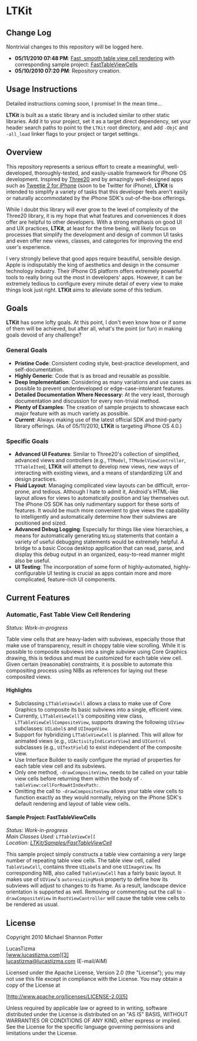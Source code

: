 # LTKit #
<a name="top"></a>

## Change Log ##

Nontrivial changes to this repository will be logged here.

- **05/11/2010 07:48 PM**: <a href="#automatic-fast-table-view-cell-rendering">Fast, smooth table view cell rendering</a> with corresponding sample project: <a href="#sample-project-fasttableviewcells">FastTableViewCells</a>
- **05/10/2010 07:20 PM**: Repository creation.

## Usage Instructions ##

Detailed instructions coming soon, I promise! In the mean time...

**LTKit** is built as a static library and is included similar to other static libraries. Add it to your project, set it as a target direct dependency, set your header search paths to point to the `LTKit` root directory, and add `-ObjC` and `-all_load` linker flags to your project or target settings.

## Overview ##

This repository represents a serious effort to create a meaningful, well-developed, thoroughly-tested, and easily-usable framework for iPhone OS development. Inspired by [Three20][1] and by amazingly well-designed apps such as [Tweetie 2 for iPhone][2] (soon to be Twitter for iPhone), **LTKit** is intended to simplify a variety of tasks that this developer feels aren't easily or naturally accommodated by the iPhone SDK's out-of-the-box offerings.

While I doubt this library will ever grow to the level of complexity of the Three20 library, it is my hope that what features and conveniences it does offer are helpful to other developers. With a strong emphasis on good UI and UX practices, **LTKit**, at least for the time being, will likely focus on processes that simplify the development and design of common UI tasks and even offer new views, classes, and categories for improving the end user's experience.

I very strongly believe that good apps require beautiful, sensible design. Apple is indisputably the king of aesthetics and design in the consumer technology industry. Their iPhone OS platform offers extremely powerful tools to really bring out the most in developers' apps. However, it can be extremely tedious to configure every minute detail of every view to make things look just right. **LTKit** aims to alleviate some of this tedium.

## Goals ##

**LTKit** has some lofty goals. At this point, I don't even know how or if some of them will be achieved, but after all, what's the point (or fun) in making goals devoid of any challenge?

### General Goals ###

  - **Pristine Code**: Consistent coding style, best-practice development, and self-documentation.
  - **Highly Generic**: Code that is as broad and reusable as possible.
  - **Deep Implementation**: Considering as many variations and use cases as possible to prevent underdeveloped or edge-case-intolerant features.
  - **Detailed Documentation Where Necessary**: At the very least, thorough documentation and discussion for every non-trivial method.
  - **Plenty of Examples**: The creation of sample projects to showcase each major feature with as much variety as possible.
  - **Current**: Always making use of the latest official SDK and third-party library offerings. (As of 05/11/2010, **LTKit** is targeting iPhone OS 4.0.)

### Specific Goals ###

  - **Advanced UI Features**: Similar to Three20's collection of simplified, advanced views and controllers (e.g., `TTModel`, `TTModelViewController`, `TTTableItem`), **LTKit** will attempt to develop new views, new ways of interacting with existing views, and a means of standardizing UX and design practices.
  - **Fluid Layout**: Managing complicated view layouts can be difficult, error-prone, and tedious. Although I hate to admit it, Android's HTML-like layout allows for views to automatically position and lay themselves out. The iPhone OS SDK has only rudimentary support for these sorts of features. It would be much more convenient to give views the capability to intelligently and automatically determine how their subviews are positioned and sized.
  - **Advanced Debug Logging**: Especially for things like view hierarchies, a means for automatically generating `NSLog` statements that contain a variety of useful debugging statements would be extremely helpful. A bridge to a basic Cocoa desktop application that can read, parse, and display this debug output in an organized, easy-to-read manner might also be useful.
  - **UI Testing**: The incorporation of some form of highly-automated, highly-configurable UI testing is crucial as apps contain more and more complicated, feature-rich UI components.

## Current Features ##

<a name="automatic-fast-table-view-cell-rendering"></a>
### Automatic, Fast Table View Cell Rendering ###

*Status: Work-in-progress*

Table view cells that are heavy-laden with subviews, especially those that make use of transparency, result in choppy table view scrolling. While it is possible to composite subviews into a single subview using Core Graphics drawing, this is tedious and must be customized for each table view cell. Given certain (reasonable) constraints, it is possible to automate this compositing process using NIBs as references for laying out these composited views.

#### Highlights ####

  - Subclassing `LTTableViewCell` allows a class to make use of Core Graphics to composite its basic subviews into a single, efficient view.
  - Currently, `LTTableViewCell`'s compositing view class, `LTTableViewCellCompositeView`, supports drawing the following `UIView` subclasses: `UILabel`s and `UIImageView`.
  - Support for hybridizing `LTTableViewCell` is planned. This will allow for animated views (e.g., `UIActivityIndicatorView`) and `UIControl` subclasses (e.g., `UITextField`) to exist independent of the composite view.
  - Use Interface Builder to easily configure the myriad of properties for each table view cell and its subviews.
  - Only one method, `-drawCompositeView`, needs to be called on your table view cells before returning them within the body of `-tableView:cellForRowAtIndexPath:`.
  - Omitting the call to `-drawCompositeView` allows your table view cells to function exactly as they would normally, relying on the iPhone SDK's default rendering and layout of table view cells.

<a name="sample-project-fasttableviewcells"></a>
#### Sample Project: FastTableViewCells ####

*Status: Work-in-progress*  
*Main Classes Used: `LTTableViewCell`*  
*Location: [LTKit/Samples/FastTableViewCell][6]*

This sample project simply constructs a table view containing a very large number of repeating table view cells. The table view cell, called `TableViewCell`, contains three `UILabel`s and one `UIImageView`. Its corresponding NIB, also called `TableViewCell` has a fairly basic layout. It makes use of `UIView`'s `autoresizingMask` property to define how its subviews will adjust to changes to its frame. As a result, landscape device orientation is supported as well. Removing or commenting out the call to `-drawCompositeView` in `RootViewController` will cause the table view cells to be rendered as usual.

## License ##

Copyright 2010 Michael Shannon Potter

LucasTizma  
[www.lucastizma.com][3]  
[lucastizma@lucastizma.com][4] (E-mail/AIM)

Licensed under the Apache License, Version 2.0 (the "License");
you may not use this file except in compliance with the License.
You may obtain a copy of the License at

[http://www.apache.org/licenses/LICENSE-2.0][5]

Unless required by applicable law or agreed to in writing, software
distributed under the License is distributed on an "AS IS" BASIS,
WITHOUT WARRANTIES OR CONDITIONS OF ANY KIND, either express or implied.
See the License for the specific language governing permissions and
limitations under the License.


  [1]: http://www.three20.info "Three20"
  [2]: http://www.atebits.com/tweetie-iphone/ "Tweetie 2 for iPhone"
  [3]: http://www.lucastizma.com "www.lucastizma.com"
  [4]: mailto:lucastizma@lucastizma.com "lucastizma@lucastizma.com"
  [5]: http://www.apache.org/licenses/LICENSE-2.0 "http://www.apache.org/licenses/LICENSE-2.0"
  [6]: http://github.com/LucasTizma/LTKit/tree/master/Samples/FastTableViewCells/ "LTKit/Samples/FastTableViewCell"